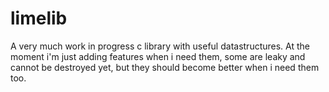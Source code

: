 # limelib

A very much work in progress c library with useful datastructures. 
At the moment i'm just adding features when i need them, some are 
leaky and cannot be destroyed yet, but they should become better 
when i need them too.
